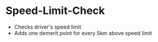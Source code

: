 # Speed-Limit-Check
- Checks driver's speed limit 
- Adds one demerit point for every 5km above speed limit

